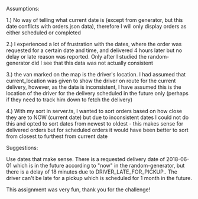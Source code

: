 Assumptions:

1.) No way of telling what current date is (except from generator, but this date conflicts with orders.json
 data), therefore I will only display orders as either scheduled or completed

2.) I experienced a lot of frustration with the dates, where the order was requested for a certain date
 and time, and delivered 4 hours later but no delay or late reason was reported. Only after I studied the 
 random-generator did I see that this data was not actually consistent


3.) the van marked on the map is the driver's location. I had assumed that current_location was given to 
show the driver on route for the current delivery, however, as the data is inconsistent, I have assumed 
this is the location of the driver for the delivery scheduled in the future only (perhaps if they need to
track him down to fetch the delivery)

4.) With my sort in server.ts, I wanted to sort orders based on how close they are to NOW (current date) 
but due to inconsistent dates I could not do this and opted to sort dates from newest to oldest - this 
makes sense for delivered orders but for scheduled orders it would have been better to sort from closest 
to furthest from current date

Suggestions:

Use dates that make sense. There is a requested delivery date of 2018-06-01 which is in the future 
according to "now" in the random-generator, but there is a delay of 18 minutes due to 
DRIVER_LATE_FOR_PICKUP.. The driver can't be late for a pickup which is scheduled for 1 month in the 
future.

This assignment was very fun, thank you for the challenge!
